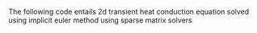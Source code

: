 The following code entails 2d transient heat conduction equation solved using implicit euler method using sparse matrix solvers

